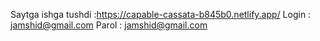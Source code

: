 Saytga ishga tushdi :https://capable-cassata-b845b0.netlify.app/
Login : jamshid@gmail.com
Parol : jamshid@gmail.com
